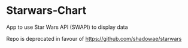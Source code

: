 # Starwars-Chart
App to use Star Wars API (SWAPI) to display data


Repo is deprecated in favour of https://github.com/shadowae/starwars
